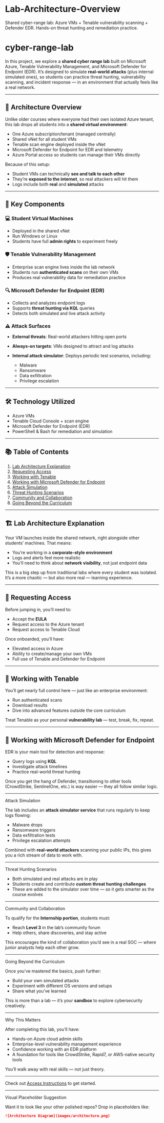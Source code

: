 # Lab-Architecture-Overview
Shared cyber-range lab: Azure VMs + Tenable vulnerability scanning + Defender EDR. Hands-on threat hunting and remediation practice.
# cyber-range-lab

In this project, we explore a **shared cyber range lab** built on Microsoft Azure, Tenable Vulnerability Management, and Microsoft Defender for Endpoint (EDR). It’s designed to simulate **real-world attacks** (plus internal simulated ones), so students can practice threat hunting, vulnerability scanning, and incident response — in an environment that actually feels like a real network.

---

## 🧱 Architecture Overview

Unlike older courses where everyone had their own isolated Azure tenant, this lab drops all students into a **shared virtual environment**:

- One Azure subscription/tenant (managed centrally)  
- Shared vNet for all student VMs  
- Tenable scan engine deployed inside the vNet  
- Microsoft Defender for Endpoint for EDR and telemetry  
- Azure Portal access so students can manage their VMs directly

Because of this setup:

- Student VMs can technically **see and talk to each other**  
- They’re **exposed to the internet**, so real attackers will hit them  
- Logs include both **real** and **simulated** attacks

---

## 🔧 Key Components

### 💻 Student Virtual Machines

- Deployed in the shared vNet  
- Run Windows or Linux  
- Students have full **admin rights** to experiment freely

### 🛡️ Tenable Vulnerability Management

- Enterprise scan engine lives inside the lab network  
- Students run **authenticated scans** on their own VMs  
- Produces real vulnerability data for remediation practice

### 🔍 Microsoft Defender for Endpoint (EDR)

- Collects and analyzes endpoint logs  
- Supports **threat hunting via KQL** queries  
- Detects both simulated and live attack activity

### ⚠️ Attack Surfaces

- **External threats**: Real-world attackers hitting open ports  
- **Always-on targets**: VMs designed to attract and log attacks  
- **Internal attack simulator**: Deploys periodic test scenarios, including:

  - Malware  
  - Ransomware  
  - Data exfiltration  
  - Privilege escalation  

---

## 🛠️ Technology Utilized

- Azure VMs  
- Tenable Cloud Console + scan engine  
- Microsoft Defender for Endpoint (EDR)  
- PowerShell & Bash for remediation and simulation  

---

## 📚 Table of Contents

1. [Lab Architecture Explanation](#lab-architecture-explanation)  
2. [Requesting Access](#requesting-access)  
3. [Working with Tenable](#working-with-tenable)  
4. [Working with Microsoft Defender for Endpoint](#working-with-microsoft-defender-for-endpoint)  
5. [Attack Simulation](#attack-simulation)  
6. [Threat Hunting Scenarios](#threat-hunting-scenarios)  
7. [Community and Collaboration](#community-and-collaboration)  
8. [Going Beyond the Curriculum](#going-beyond-the-curriculum)

---

## 🏗️ Lab Architecture Explanation

Your VM launches inside the shared network, right alongside other students’ machines. That means:

- You’re working in a **corporate-style environment**  
- Logs and alerts feel more realistic  
- You’ll need to think about **network visibility**, not just endpoint data

This is a big step up from traditional labs where every student was isolated. It’s a more chaotic — but also more real — learning experience.

---

## 📝 Requesting Access

Before jumping in, you’ll need to:

- Accept the **EULA**  
- Request access to the Azure tenant  
- Request access to Tenable Cloud

Once onboarded, you’ll have:

- Elevated access in Azure  
- Ability to create/manage your own VMs  
- Full use of Tenable and Defender for Endpoint

---

## 🔎 Working with Tenable

You’ll get nearly full control here — just like an enterprise environment:

- Run authenticated scans  
- Download results  
- Dive into advanced features outside the core curriculum

Treat Tenable as your personal **vulnerability lab** — test, break, fix, repeat.

---

## 🧠 Working with Microsoft Defender for Endpoint

EDR is your main tool for detection and response:

- Query logs using **KQL**  
- Investigate attack timelines  
- Practice real-world threat hunting

Once you get the hang of Defender, transitioning to other tools (CrowdStrike, SentinelOne, etc.) is way easier — they all follow similar logic.

---

Attack Simulation

The lab includes an **attack simulator service** that runs regularly to keep logs flowing:

- Malware drops  
- Ransomware triggers  
- Data exfiltration tests  
- Privilege escalation attempts

Combined with **real-world attackers** scanning your public IPs, this gives you a rich stream of data to work with.

---

Threat Hunting Scenarios

- Both simulated and real attacks are in play  
- Students create and contribute **custom threat hunting challenges**  
- These are added to the simulator over time — so it gets smarter as the course evolves

---

Community and Collaboration

To qualify for the **Internship portion**, students must:

- Reach **Level 3** in the lab’s community forum  
- Help others, share discoveries, and stay active

This encourages the kind of collaboration you’d see in a real SOC — where junior analysts help each other grow.

---

Going Beyond the Curriculum

Once you’ve mastered the basics, push further:

- Build your own simulated attacks  
- Experiment with different OS versions and setups  
- Share what you’ve learned

This is more than a lab — it’s your **sandbox** to explore cybersecurity creatively.

---

Why This Matters

After completing this lab, you’ll have:

- Hands-on Azure cloud admin skills  
- Enterprise-level vulnerability management experience  
- Confidence working with an EDR platform  
- A foundation for tools like CrowdStrike, Rapid7, or AWS-native security tools

You’ll walk away with real skills — not just theory.

---

Check out [Access Instructions](#requesting-access) to get started.

---

Visual Placeholder Suggestion

Want it to look like your other polished repos? Drop in placeholders like:

```md
![Architecture Diagram](images/architecture.png)

